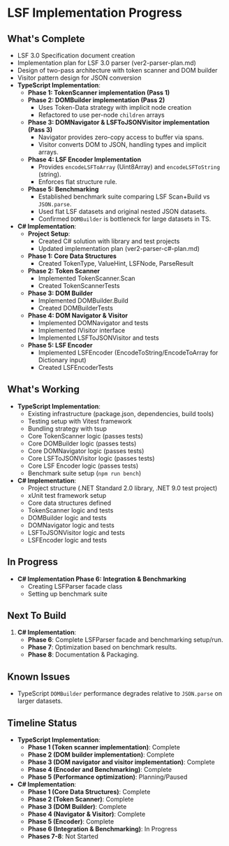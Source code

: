 # LSF Implementation Progress

## What's Complete
- LSF 3.0 Specification document creation
- Implementation plan for LSF 3.0 parser (ver2-parser-plan.md)
- Design of two-pass architecture with token scanner and DOM builder
- Visitor pattern design for JSON conversion
- **TypeScript Implementation**:
  - **Phase 1: TokenScanner implementation (Pass 1)**
  - **Phase 2: DOMBuilder implementation (Pass 2)**
    - Uses Token-Data strategy with implicit node creation
    - Refactored to use per-node `children` arrays
  - **Phase 3: DOMNavigator & LSFToJSONVisitor implementation (Pass 3)**
    - Navigator provides zero-copy access to buffer via spans.
    - Visitor converts DOM to JSON, handling types and implicit arrays.
  - **Phase 4: LSF Encoder Implementation**
    - Provides `encodeLSFToArray` (Uint8Array) and `encodeLSFToString` (string).
    - Enforces flat structure rule.
  - **Phase 5: Benchmarking**
    - Established benchmark suite comparing LSF Scan+Build vs `JSON.parse`.
    - Used flat LSF datasets and original nested JSON datasets.
    - Confirmed `DOMBuilder` is bottleneck for large datasets in TS.
- **C# Implementation**:
  - **Project Setup**:
    - Created C# solution with library and test projects
    - Updated implementation plan (ver2-parser-c#-plan.md)
  - **Phase 1: Core Data Structures**
    - Created TokenType, ValueHint, LSFNode, ParseResult
  - **Phase 2: Token Scanner**
    - Implemented TokenScanner.Scan
    - Created TokenScannerTests
  - **Phase 3: DOM Builder**
    - Implemented DOMBuilder.Build
    - Created DOMBuilderTests
  - **Phase 4: DOM Navigator & Visitor**
    - Implemented DOMNavigator and tests
    - Implemented IVisitor interface
    - Implemented LSFToJSONVisitor and tests
  - **Phase 5: LSF Encoder**
    - Implemented LSFEncoder (EncodeToString/EncodeToArray for Dictionary input)
    - Created LSFEncoderTests

## What's Working
- **TypeScript Implementation**:
  - Existing infrastructure (package.json, dependencies, build tools)
  - Testing setup with Vitest framework
  - Bundling strategy with tsup
  - Core TokenScanner logic (passes tests)
  - Core DOMBuilder logic (passes tests)
  - Core DOMNavigator logic (passes tests)
  - Core LSFToJSONVisitor logic (passes tests)
  - Core LSF Encoder logic (passes tests)
  - Benchmark suite setup (`npm run bench`)
- **C# Implementation**:
  - Project structure (.NET Standard 2.0 library, .NET 9.0 test project)
  - xUnit test framework setup
  - Core data structures defined
  - TokenScanner logic and tests
  - DOMBuilder logic and tests
  - DOMNavigator logic and tests
  - LSFToJSONVisitor logic and tests
  - LSFEncoder logic and tests

## In Progress
- **C# Implementation Phase 6: Integration & Benchmarking**
  - Creating LSFParser facade class
  - Setting up benchmark suite

## Next To Build
1. **C# Implementation**:
   - **Phase 6**: Complete LSFParser facade and benchmarking setup/run.
   - **Phase 7**: Optimization based on benchmark results.
   - **Phase 8**: Documentation & Packaging.

## Known Issues
- TypeScript `DOMBuilder` performance degrades relative to `JSON.parse` on larger datasets.

## Timeline Status
- **TypeScript Implementation**:
  - **Phase 1 (Token scanner implementation)**: Complete
  - **Phase 2 (DOM builder implementation)**: Complete
  - **Phase 3 (DOM navigator and visitor implementation)**: Complete
  - **Phase 4 (Encoder and Benchmarking)**: Complete
  - **Phase 5 (Performance optimization)**: Planning/Paused
- **C# Implementation**:
  - **Phase 1 (Core Data Structures)**: Complete
  - **Phase 2 (Token Scanner)**: Complete
  - **Phase 3 (DOM Builder)**: Complete
  - **Phase 4 (Navigator & Visitor)**: Complete
  - **Phase 5 (Encoder)**: Complete
  - **Phase 6 (Integration & Benchmarking)**: In Progress
  - **Phases 7-8**: Not Started 
